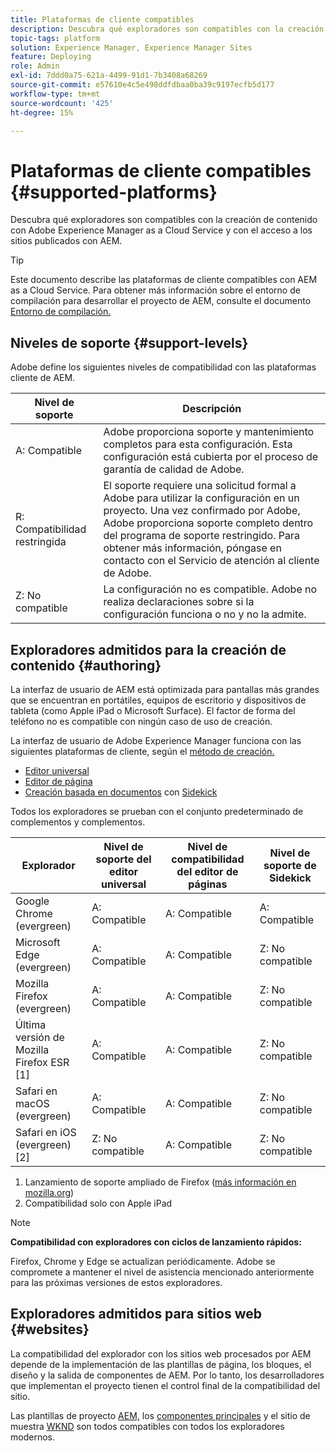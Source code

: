 ```yaml
---
title: Plataformas de cliente compatibles
description: Descubra qué exploradores son compatibles con la creación de contenido con Adobe Experience Manager as a Cloud Service y con el acceso a los sitios publicados con AEM.
topic-tags: platform
solution: Experience Manager, Experience Manager Sites
feature: Deploying
role: Admin
exl-id: 7ddd0a75-621a-4499-91d1-7b3408a68269
source-git-commit: e57610e4c5e498ddfdbaa0ba39c9197ecfb5d177
workflow-type: tm+mt
source-wordcount: '425'
ht-degree: 15%

---
```


# Plataformas de cliente compatibles {#supported-platforms}

Descubra qué exploradores son compatibles con la creación de contenido con Adobe Experience Manager as a Cloud Service y con el acceso a los sitios publicados con AEM.

>[!TIP]
>
>Este documento describe las plataformas de cliente compatibles con AEM as a Cloud Service. Para obtener más información sobre el entorno de compilación para desarrollar el proyecto de AEM, consulte el documento [Entorno de compilación.](/help/implementing/cloud-manager/getting-access-to-aem-in-cloud/build-environment-details.md)

## Niveles de soporte {#support-levels}

Adobe define los siguientes niveles de compatibilidad con las plataformas cliente de AEM.

| Nivel de soporte | Descripción |
|---|---|
| A: Compatible | Adobe proporciona soporte y mantenimiento completos para esta configuración. Esta configuración está cubierta por el proceso de garantía de calidad de Adobe. |
| R: Compatibilidad restringida | El soporte requiere una solicitud formal a Adobe para utilizar la configuración en un proyecto. Una vez confirmado por Adobe, Adobe proporciona soporte completo dentro del programa de soporte restringido. Para obtener más información, póngase en contacto con el Servicio de atención al cliente de Adobe. |
| Z: No compatible | La configuración no es compatible. Adobe no realiza declaraciones sobre si la configuración funciona o no y no la admite. |

## Exploradores admitidos para la creación de contenido {#authoring}

La interfaz de usuario de AEM está optimizada para pantallas más grandes que se encuentran en portátiles, equipos de escritorio y dispositivos de tableta (como Apple iPad o Microsoft Surface). El factor de forma del teléfono no es compatible con ningún caso de uso de creación.

La interfaz de usuario de Adobe Experience Manager funciona con las siguientes plataformas de cliente, según el [método de creación.](/help/edge/overview.md#authoring-method)

* [Editor universal](/help/sites-cloud/authoring/universal-editor/authoring.md)
* [Editor de página](/help/sites-cloud/authoring/page-editor/introduction.md)
* [Creación basada en documentos](/help/edge/docs/authoring.md) con [Sidekick](/help/edge/docs/sidekick.md)

Todos los exploradores se prueban con el conjunto predeterminado de complementos y complementos.

| Explorador | Nivel de soporte del editor universal | Nivel de compatibilidad del editor de páginas | Nivel de soporte de Sidekick |
|---|---|---|---|
| Google Chrome (evergreen) | A: Compatible | A: Compatible | A: Compatible |
| Microsoft Edge (evergreen) | A: Compatible | A: Compatible | Z: No compatible |
| Mozilla Firefox (evergreen) | A: Compatible | A: Compatible | Z: No compatible |
| Última versión de Mozilla Firefox ESR [1] | A: Compatible | A: Compatible | Z: No compatible |
| Safari en macOS (evergreen) | A: Compatible | A: Compatible | Z: No compatible |
| Safari en iOS (evergreen) [2] | Z: No compatible | A: Compatible | Z: No compatible |

1. Lanzamiento de soporte ampliado de Firefox ([más información en mozilla.org](https://www.mozilla.org/en-US/firefox/enterprise/))
1. Compatibilidad solo con Apple iPad

>[!NOTE]
>
>**Compatibilidad con exploradores con ciclos de lanzamiento rápidos:**
>
>Firefox, Chrome y Edge se actualizan periódicamente. Adobe se compromete a mantener el nivel de asistencia mencionado anteriormente para las próximas versiones de estos exploradores.

## Exploradores admitidos para sitios web {#websites}

La compatibilidad del explorador con los sitios web procesados por AEM depende de la implementación de las plantillas de página, los bloques, el diseño y la salida de componentes de AEM. Por lo tanto, los desarrolladores que implementan el proyecto tienen el control final de la compatibilidad del sitio.

Las plantillas de proyecto [AEM,](/help/edge/wysiwyg-authoring/edge-dev-getting-started.md#create-github-project) los [componentes principales](/help/implementing/developing/components/overview.md#aem-core-components) y el sitio de muestra [WKND](/help/implementing/developing/introduction/develop-wknd-tutorial.md) son todos compatibles con todos los exploradores modernos.
